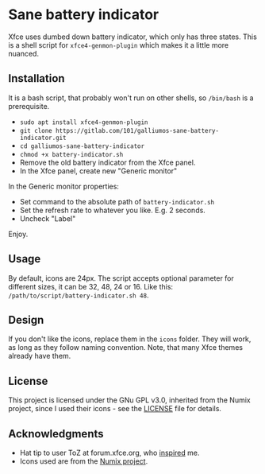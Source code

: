 # Sane battery indicator

Xfce uses dumbed down battery indicator, which only has three states. This is a shell script for `xfce4-genmon-plugin` which makes it a little more nuanced.

## Installation

It is a bash script, that probably won't run on other shells, so `/bin/bash` is a prerequisite.

* `sudo apt install xfce4-genmon-plugin`
* `git clone https://gitlab.com/101/galliumos-sane-battery-indicator.git`
* `cd galliumos-sane-battery-indicator`
* `chmod +x battery-indicator.sh`
* Remove the old battery indicator from the Xfce panel.
* In the Xfce panel, create new "Generic monitor"

In the Generic monitor properties:

* Set command to the absolute path of `battery-indicator.sh`
* Set the refresh rate to whatever you like. E.g. 2 seconds.
* Uncheck "Label"

Enjoy.

## Usage

By default, icons are 24px. The script accepts optional parameter for different sizes, it can be 32, 48, 24 or 16.
Like this: `/path/to/script/battery-indicator.sh 48`.

## Design

If you don't like the icons, replace them in the `icons` folder. They will work, as long as they follow naming convention. Note, that many Xfce themes already have them.

## License

This project is licensed under the GNu GPL v3.0, inherited from the Numix project, since I used their icons - see the [LICENSE](LICENSE.md) file for details.

## Acknowledgments

* Hat tip to user ToZ at forum.xfce.org, who [inspired](https://forum.xfce.org/viewtopic.php?pid=47879#p47879) me.
* Icons used are from the [Numix project](http://numixproject.org/).

